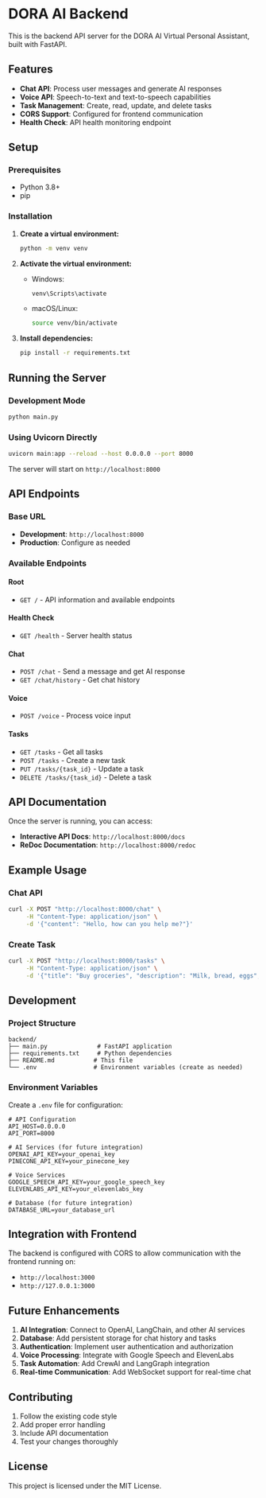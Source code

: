 # DORA AI Backend

This is the backend API server for the DORA AI Virtual Personal Assistant, built with FastAPI.

## Features

- **Chat API**: Process user messages and generate AI responses
- **Voice API**: Speech-to-text and text-to-speech capabilities
- **Task Management**: Create, read, update, and delete tasks
- **CORS Support**: Configured for frontend communication
- **Health Check**: API health monitoring endpoint

## Setup

### Prerequisites

- Python 3.8+
- pip

### Installation

1. **Create a virtual environment:**
   ```bash
   python -m venv venv
   ```

2. **Activate the virtual environment:**
   - Windows:
     ```bash
     venv\Scripts\activate
     ```
   - macOS/Linux:
     ```bash
     source venv/bin/activate
     ```

3. **Install dependencies:**
   ```bash
   pip install -r requirements.txt
   ```

## Running the Server

### Development Mode
```bash
python main.py
```

### Using Uvicorn Directly
```bash
uvicorn main:app --reload --host 0.0.0.0 --port 8000
```

The server will start on `http://localhost:8000`

## API Endpoints

### Base URL
- **Development**: `http://localhost:8000`
- **Production**: Configure as needed

### Available Endpoints

#### Root
- `GET /` - API information and available endpoints

#### Health Check
- `GET /health` - Server health status

#### Chat
- `POST /chat` - Send a message and get AI response
- `GET /chat/history` - Get chat history

#### Voice
- `POST /voice` - Process voice input

#### Tasks
- `GET /tasks` - Get all tasks
- `POST /tasks` - Create a new task
- `PUT /tasks/{task_id}` - Update a task
- `DELETE /tasks/{task_id}` - Delete a task

## API Documentation

Once the server is running, you can access:

- **Interactive API Docs**: `http://localhost:8000/docs`
- **ReDoc Documentation**: `http://localhost:8000/redoc`

## Example Usage

### Chat API
```bash
curl -X POST "http://localhost:8000/chat" \
     -H "Content-Type: application/json" \
     -d '{"content": "Hello, how can you help me?"}'
```

### Create Task
```bash
curl -X POST "http://localhost:8000/tasks" \
     -H "Content-Type: application/json" \
     -d '{"title": "Buy groceries", "description": "Milk, bread, eggs", "priority": "high"}'
```

## Development

### Project Structure
```
backend/
├── main.py              # FastAPI application
├── requirements.txt     # Python dependencies
├── README.md           # This file
└── .env                # Environment variables (create as needed)
```

### Environment Variables

Create a `.env` file for configuration:
```env
# API Configuration
API_HOST=0.0.0.0
API_PORT=8000

# AI Services (for future integration)
OPENAI_API_KEY=your_openai_key
PINECONE_API_KEY=your_pinecone_key

# Voice Services
GOOGLE_SPEECH_API_KEY=your_google_speech_key
ELEVENLABS_API_KEY=your_elevenlabs_key

# Database (for future integration)
DATABASE_URL=your_database_url
```

## Integration with Frontend

The backend is configured with CORS to allow communication with the frontend running on:
- `http://localhost:3000`
- `http://127.0.0.1:3000`

## Future Enhancements

1. **AI Integration**: Connect to OpenAI, LangChain, and other AI services
2. **Database**: Add persistent storage for chat history and tasks
3. **Authentication**: Implement user authentication and authorization
4. **Voice Processing**: Integrate with Google Speech and ElevenLabs
5. **Task Automation**: Add CrewAI and LangGraph integration
6. **Real-time Communication**: Add WebSocket support for real-time chat

## Contributing

1. Follow the existing code style
2. Add proper error handling
3. Include API documentation
4. Test your changes thoroughly

## License

This project is licensed under the MIT License.
